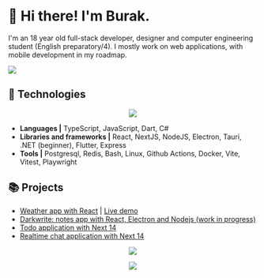 # 🌠 Hi there! I'm Burak.

I'm an 18 year old full-stack developer, designer and computer engineering student (English preparatory/4). I mostly work on web applications, with mobile development in my roadmap.

<a href="https://twitter.com/codingwithburak">
        <img src="https://skillicons.dev/icons?i=twitter&theme=dark" />
</a>

## 🔧 Technologies

<p align="center">
  <a href="https://skillicons.dev">
    <img src="https://skillicons.dev/icons?i=ts,js,cs,react,postgres,electron,express,nextjs,nodejs,tailwind,flutter,docker,linux,dotnet,bash,vite&theme=dark&perline=8" />
  </a>
</p>

-   **Languages |** TypeScript, JavaScript, Dart, C#
-   **Libraries and frameworks |** React, NextJS, NodeJS, Electron, Tauri, .NET (beginner), Flutter, Express
-   **Tools |** Postgresql, Redis, Bash, Linux, Github Actions, Docker, Vite, Vitest, Playwright

## 📚 Projects

-   [Weather app with React](https://github.com/astudentinearth/weather-app) | [Live demo](https://astudentinearth.github.io/weather-app)
-   [Darkwrite: notes app with React, Electron and Nodejs (work in progress)](https://github.com/astudentinearth/darkwrite)
-   [Todo application with Next 14](https://github.com/todo-server)
-   [Realtime chat application with Next 14](https://github.com/astudentinearth/next14-chat-app)

<p align="center">
    <img src="https://github-readme-stats.vercel.app/api?username=astudentinearth&show_icons=true&theme=tokyonight"/>

</p>

<p align="center">
    <img src="https://github-readme-stats.vercel.app/api/top-langs/?username=astudentinearth&layout=compact&theme=tokyonight"/>
</p>

